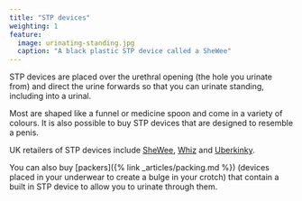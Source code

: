 ```yaml
---
title: "STP devices"
weighting: 1
feature:
  image: urinating-standing.jpg
  caption: "A black plastic STP device called a SheWee"
---
```


STP devices are placed over the urethral opening (the hole you urinate from) and direct the urine forwards so that you can urinate standing, including into a urinal.

Most are shaped like a funnel or medicine spoon and come in a variety of colours. It is also possible to buy STP devices that are designed to resemble a penis.

UK retailers of STP devices include [SheWee](http://www.shewee.com/), [Whiz](http://www.whizproducts.co.uk) and [Uberkinky](http://www.uberkinky.co.uk).

You can also buy [packers]({% link _articles/packing.md %}) (devices placed in your underwear to create a bulge in your crotch) that contain a built in STP device to allow you to urinate through them.
